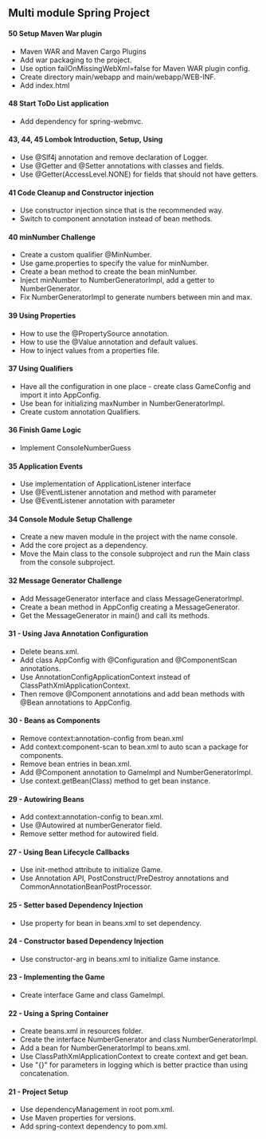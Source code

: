 Multi module Spring Project
---------------------------

#### 50 Setup Maven War plugin
* Maven WAR and Maven Cargo Plugins
* Add war packaging to the project.
* Use option failOnMissingWebXml=false for Maven WAR plugin config.
* Create directory main/webapp and main/webapp/WEB-INF.
* Add index.html

#### 48 Start ToDo List application
* Add dependency for spring-webmvc.

#### 43, 44, 45 Lombok Introduction, Setup, Using
* Use @Slf4j annotation and remove declaration of Logger.
* Use @Getter and @Setter annotations with classes and fields.
* Use @Getter(AccessLevel.NONE) for fields that should not have getters.

#### 41 Code Cleanup and Constructor injection
* Use constructor injection since that is the recommended way.
* Switch to component annotation instead of bean methods.

#### 40 minNumber Challenge
* Create a custom qualifier @MinNumber.
* Use game.properties to specify the value for minNumber.
* Create a bean method to create the bean minNumber.
* Inject minNumber to NumberGeneratorImpl, add a getter to NumberGenerator.
* Fix NumberGeneratorImpl to generate numbers between min and max.

#### 39 Using Properties
* How to use the @PropertySource annotation.
* How to use the @Value annotation and default values.
* How to inject values from a properties file.

#### 37 Using Qualifiers
* Have all the configuration in one place - create class GameConfig and import it into AppConfig.
* Use bean for initializing maxNumber in NumberGeneratorImpl.
* Create custom annotation Qualifiers.

#### 36 Finish Game Logic
* Implement ConsoleNumberGuess

#### 35 Application Events
* Use implementation of ApplicationListener interface
* Use @EventListener annotation and method with parameter
* Use @EventListener annotation with parameter

#### 34 Console Module Setup Challenge
* Create a new maven module in the project with the name console.
* Add the core project as a dependency.
* Move the Main class to the console subproject and run the Main class from the console subproject.

#### 32 Message Generator Challenge
* Add MessageGenerator interface and class MessageGeneratorImpl.
* Create a bean method in AppConfig creating a MessageGenerator.
* Get the MessageGenerator in main() and call its methods.

#### 31 - Using Java Annotation Configuration
* Delete beans.xml.
* Add class AppConfig with @Configuration and @ComponentScan annotations.
* Use AnnotationConfigApplicationContext instead of ClassPathXmlApplicationContext.
* Then remove @Component annotations and add bean methods with @Bean annotations to AppConfig.

#### 30 - Beans as Components
* Remove context:annotation-config from bean.xml
* Add context:component-scan to bean.xml to auto scan a package for components.
* Remove bean entries in bean.xml.
* Add @Component annotation to GameImpl and NumberGeneratorImpl.
* Use context.getBean(Class) method to get bean instance.

#### 29 - Autowiring Beans
* Add context:annotation-config to bean.xml.
* Use @Autowired at numberGenerator field.
* Remove setter method for autowired field.

#### 27 - Using Bean Lifecycle Callbacks
* Use init-method attribute to initialize Game.
* Use Annotation API, PostConstruct/PreDestroy annotations and CommonAnnotationBeanPostProcessor.
 
#### 25 - Setter based Dependency Injection
* Use property for bean in beans.xml to set dependency.

#### 24 - Constructor based Dependency Injection
* Use constructor-arg in beans.xml to initialize Game instance.

#### 23 - Implementing the Game
* Create interface Game and class GameImpl.

#### 22 - Using a Spring Container
* Create beans.xml in resources folder.
* Create the interface NumberGenerator and class NumberGeneratorImpl.
* Add a bean for NumberGeneratorImpl to beans.xml.
* Use ClassPathXmlApplicationContext to create context and get bean.
* Use "{}" for parameters in logging which is better practice than using concatenation. 

#### 21 - Project Setup
* Use dependencyManagement in root pom.xml.
* Use Maven properties for versions.
* Add spring-context dependency to pom.xml.
